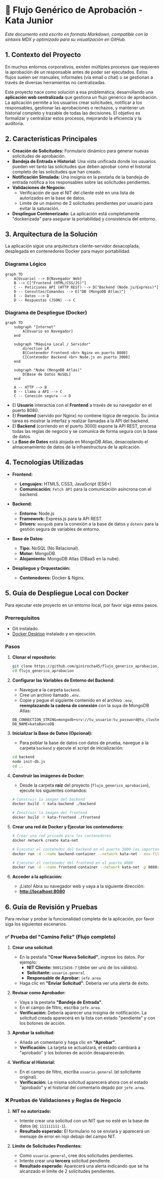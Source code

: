 # 🚀 Flujo Genérico de Aprobación - Kata Junior

_Este documento está escrito en formato Markdown, compatible con la sintaxis MDX y optimizado para su visualización en GitHub._

## 1. Contexto del Proyecto

En muchos entornos corporativos, existen múltiples procesos que requieren la aprobación de un responsable antes de poder ser ejecutados. Estos flujos suelen ser manuales, informales (vía email o chat) o se gestionan a través de diversas herramientas no centralizadas.

Este proyecto nace como solución a esa problemática, desarrollando una **aplicación web centralizada** que gestiona un flujo genérico de aprobación. La aplicación permite a los usuarios crear solicitudes, notificar a los responsables, gestionar las aprobaciones o rechazos, y mantener un historial completo y trazable de todas las decisiones. El objetivo es formalizar y centralizar estos procesos, mejorando la eficiencia y la auditoría.

## 2. Características Principales

*   **Creación de Solicitudes:** Formulario dinámico para generar nuevas solicitudes de aprobación.
*   **Bandeja de Entrada e Historial:** Una vista unificada donde los usuarios pueden ver tanto las solicitudes que deben aprobar como el historial completo de las solicitudes que han creado.
*   **Notificación Simulada:** Una insignia en la pestaña de la bandeja de entrada notifica a los responsables sobre las solicitudes pendientes.
*   **Validaciones de Negocio:**
    *   Verificación de que el NIT del cliente esté en una lista de autorizados en la base de datos.
    *   Límite de un máximo de 2 solicitudes pendientes por usuario para evitar la saturación.
*   **Despliegue Contenerizado:** La aplicación está completamente "dockerizada" para asegurar la portabilidad y consistencia del entorno.

## 3. Arquitectura de la Solución

La aplicación sigue una arquitectura cliente-servidor desacoplada, desplegada en contenedores Docker para mayor portabilidad.

### Diagrama Lógico

```mermaid
graph TD
    A[Usuario] --> B{Navegador Web}
    B --> C["Frontend (HTML/CSS/JS)"]
    C -- Peticiones API (HTTP REST) --> D["Backend (Node.js/Express)"]
    D -- Consultas/Comandos --> E["DB (MongoDB Atlas)"]
    E -- Datos --> D
    D -- Respuestas (JSON) --> C
```

### Diagrama de Despliegue (Docker)

```mermaid
graph TD
    subgraph "Internet"
        A[Usuario en Navegador]
    end

    subgraph "Máquina Local / Servidor"
        direction LR
        B[Contenedor Frontend <br> Nginx en puerto 8080]
        C[Contenedor Backend <br> Node.js en puerto 3000]
    end
    
    subgraph "Nube (MongoDB Atlas)"
        D[Base de Datos NoSQL]
    end

    A -- HTTP --> B
    B -- Llama a API --> C
    C -- Conexión segura --> D
```

*   El **Usuario** interactúa con el **Frontend** a través de su navegador en el puerto 8080.
*   El **Frontend** (servido por Nginx) no contiene lógica de negocio. Su única tarea es mostrar la interfaz y realizar llamadas a la API del backend.
*   El **Backend** (corriendo en el puerto 3000) expone la API REST, procesa todas las reglas de negocio y se comunica de forma segura con la base de datos.
*   La **Base de Datos** está alojada en MongoDB Atlas, desacoplando el almacenamiento de datos de la infraestructura de la aplicación.

## 4. Tecnologías Utilizadas

*   **Frontend:**
    *   **Lenguajes:** HTML5, CSS3, JavaScript (ES6+)
    *   **Comunicación:** `Fetch API` para la comunicación asíncrona con el backend.

*   **Backend:**
    *   **Entorno:** Node.js
    *   **Framework:** Express.js para la API REST.
    *   **Drivers:** `mongodb` para la conexión a la base de datos y `dotenv` para la gestión segura de variables de entorno.

*   **Base de Datos:**
    *   **Tipo:** NoSQL (No Relacional).
    *   **Motor:** MongoDB.
    *   **Alojamiento:** MongoDB Atlas (DBaaS en la nube).

*   **Despliegue y Orquestación:**
    *   **Contenedores:** Docker & Nginx.

## 5. Guía de Despliegue Local con Docker

Para ejecutar este proyecto en un entorno local, por favor siga estos pasos.

### Prerrequisitos
*   Git instalado.
*   [Docker Desktop](https://www.docker.com/products/docker-desktop/) instalado y en ejecución.

### Pasos

1.  **Clonar el repositorio:**
    ```bash
    git clone https://github.com/ginirocha45/flujo_generico_aprobacion.git
    cd flujo_generico_aprobacion
    ```

2.  **Configurar las Variables de Entorno del Backend:**
    *   Navegue a la carpeta `backend`.
    *   Cree un archivo llamado `.env`.
    *   Copie y pegue el siguiente contenido en el archivo `.env`, **reemplazando la cadena de conexión** con la suya de MongoDB Atlas:
    ```
    DB_CONNECTION_STRING=mongodb+srv://tu_usuario:tu_password@tu_cluster.mongodb.net/
    DB_NAME=kataBancoDB
    ```

3.  **Inicializar la Base de Datos (Opcional):**
    *   Para poblar la base de datos con datos de prueba, navegue a la carpeta `backend` y ejecute el script de inicialización:
    ```bash
    cd backend
    node init-db.js
    cd .. 
    ```

4.  **Construir las imágenes de Docker:**
    *   Desde la carpeta **raíz** del proyecto (`flujo_generico_aprobacion`), ejecute los siguientes comandos:
    ```bash
    # Construir la imagen del backend
    docker build -t kata-backend ./backend

    # Construir la imagen del frontend
    docker build -t kata-frontend ./frontend
    ```

5.  **Crear una red de Docker y Ejecutar los contenedores:**
    ```bash
    # Crear una red privada para los contenedores
    docker network create kata-net

    # Ejecutar el contenedor del backend en el puerto 3000 (es importante que este inicie primero)
    docker run -d --name backend-container --network kata-net --env-file ./backend/.env -p 3000:3000 kata-backend

    # Ejecutar el contenedor del frontend en el puerto 8080
    docker run -d --name frontend-container --network kata-net -p 8080:80 kata-frontend
    ```

6.  **Acceder a la aplicación:**
    *   ¡Listo! Abra su navegador web y vaya a la siguiente dirección:
    *   **[http://localhost:8080](http://localhost:8080)**

## 6. Guía de Revisión y Pruebas

Para revisar y probar la funcionalidad completa de la aplicación, por favor siga los siguientes escenarios.

### ✅ Prueba del "Camino Feliz" (Flujo completo)

1.  **Crear una solicitud:**
    *   En la pestaña **"Crear Nueva Solicitud"**, ingrese los datos. Por ejemplo:
        *   **NIT Cliente:** `900123456-7` (debe ser uno de los válidos).
        *   **Solicitante:** `usuario.general`
        *   **Responsable de Aprobar:** `jefe.area`
    *   Haga clic en **"Enviar Solicitud"**. Debería ver una alerta de éxito.

2.  **Revisar como Aprobador:**
    *   Vaya a la pestaña **"Bandeja de Entrada"**.
    *   En el campo de filtro, escriba `jefe.area`.
    *   **Verificación:** Debería aparecer una insignia de notificación. La solicitud creada aparecerá en la lista con estado "pendiente" y con los botones de acción.

3.  **Aprobar la solicitud:**
    *   Añada un comentario y haga clic en **"Aprobar"**.
    *   **Verificación:** La tarjeta se actualizará, el estado cambiará a "aprobado" y los botones de acción desaparecerán.

4.  **Verificar el Historial:**
    *   En el campo de filtro, escriba `usuario.general` (el solicitante original).
    *   **Verificación:** La misma solicitud aparecerá ahora con el estado "aprobado" y el historial del comentario dejado por `jefe.area`.

### ❌ Pruebas de Validaciones y Reglas de Negocio

1.  **NIT no autorizado:**
    *   Intente crear una solicitud con un NIT que no esté en la base de datos (ej: `111111111-1`).
    *   **Resultado esperado:** El formulario no se enviará y aparecerá un mensaje de error en rojo debajo del campo NIT.

2.  **Límite de Solicitudes Pendientes:**
    *   Como `usuario.general`, cree dos solicitudes pendientes.
    *   Intente crear una **tercera** solicitud pendiente.
    *   **Resultado esperado:** Aparecerá una alerta indicando que se ha alcanzado el límite de 2 solicitudes pendientes.